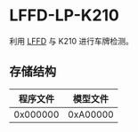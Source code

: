 # LFFD-LP-K210
利用 [LFFD](https://github.com/YonghaoHe/A-Light-and-Fast-Face-Detector-for-Edge-Devices) 与 K210 进行车牌检测。


## 存储结构
|  程序文件 |  模型文件  |
|:--------:|:--------:|
| 0x000000 | 0xA00000 |
